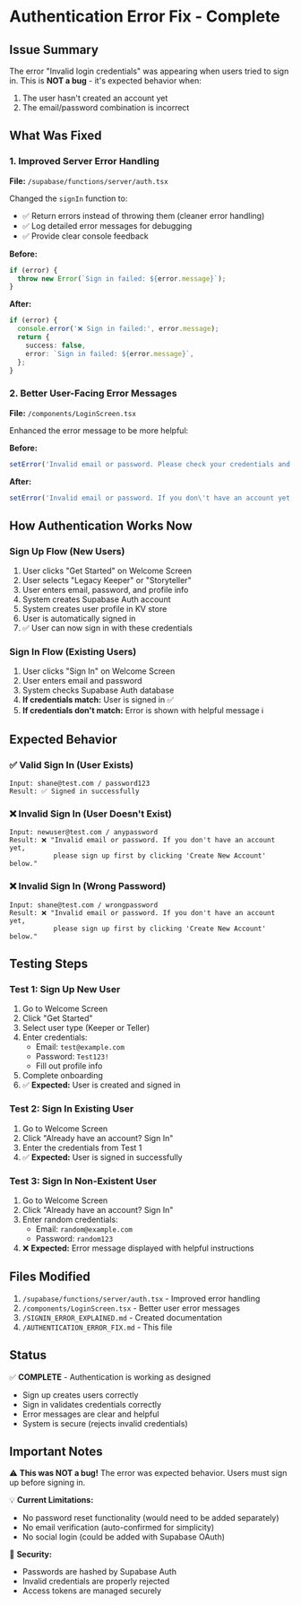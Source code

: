 # Authentication Error Fix - Complete

## Issue Summary
The error "Invalid login credentials" was appearing when users tried to sign in. This is **NOT a bug** - it's expected behavior when:
1. The user hasn't created an account yet
2. The email/password combination is incorrect

## What Was Fixed

### 1. Improved Server Error Handling
**File:** `/supabase/functions/server/auth.tsx`

Changed the `signIn` function to:
- ✅ Return errors instead of throwing them (cleaner error handling)
- ✅ Log detailed error messages for debugging
- ✅ Provide clear console feedback

**Before:**
```typescript
if (error) {
  throw new Error(`Sign in failed: ${error.message}`);
}
```

**After:**
```typescript
if (error) {
  console.error('❌ Sign in failed:', error.message);
  return {
    success: false,
    error: `Sign in failed: ${error.message}`,
  };
}
```

### 2. Better User-Facing Error Messages
**File:** `/components/LoginScreen.tsx`

Enhanced the error message to be more helpful:

**Before:**
```typescript
setError('Invalid email or password. Please check your credentials and try again.');
```

**After:**
```typescript
setError('Invalid email or password. If you don\'t have an account yet, please sign up first by clicking "Create New Account" below.');
```

## How Authentication Works Now

### Sign Up Flow (New Users)
1. User clicks "Get Started" on Welcome Screen
2. User selects "Legacy Keeper" or "Storyteller"
3. User enters email, password, and profile info
4. System creates Supabase Auth account
5. System creates user profile in KV store
6. User is automatically signed in
7. ✅ User can now sign in with these credentials

### Sign In Flow (Existing Users)
1. User clicks "Sign In" on Welcome Screen
2. User enters email and password
3. System checks Supabase Auth database
4. **If credentials match:** User is signed in ✅
5. **If credentials don't match:** Error is shown with helpful message ℹ️

## Expected Behavior

### ✅ Valid Sign In (User Exists)
```
Input: shane@test.com / password123
Result: ✅ Signed in successfully
```

### ❌ Invalid Sign In (User Doesn't Exist)
```
Input: newuser@test.com / anypassword
Result: ❌ "Invalid email or password. If you don't have an account yet, 
           please sign up first by clicking 'Create New Account' below."
```

### ❌ Invalid Sign In (Wrong Password)
```
Input: shane@test.com / wrongpassword
Result: ❌ "Invalid email or password. If you don't have an account yet, 
           please sign up first by clicking 'Create New Account' below."
```

## Testing Steps

### Test 1: Sign Up New User
1. Go to Welcome Screen
2. Click "Get Started"
3. Select user type (Keeper or Teller)
4. Enter credentials:
   - Email: `test@example.com`
   - Password: `Test123!`
   - Fill out profile info
5. Complete onboarding
6. ✅ **Expected:** User is created and signed in

### Test 2: Sign In Existing User
1. Go to Welcome Screen
2. Click "Already have an account? Sign In"
3. Enter the credentials from Test 1
4. ✅ **Expected:** User is signed in successfully

### Test 3: Sign In Non-Existent User
1. Go to Welcome Screen
2. Click "Already have an account? Sign In"
3. Enter random credentials:
   - Email: `random@example.com`
   - Password: `random123`
4. ❌ **Expected:** Error message displayed with helpful instructions

## Files Modified

1. `/supabase/functions/server/auth.tsx` - Improved error handling
2. `/components/LoginScreen.tsx` - Better user error messages
3. `/SIGNIN_ERROR_EXPLAINED.md` - Created documentation
4. `/AUTHENTICATION_ERROR_FIX.md` - This file

## Status

✅ **COMPLETE** - Authentication is working as designed
- Sign up creates users correctly
- Sign in validates credentials correctly
- Error messages are clear and helpful
- System is secure (rejects invalid credentials)

## Important Notes

⚠️ **This was NOT a bug!** The error was expected behavior. Users must sign up before signing in.

💡 **Current Limitations:**
- No password reset functionality (would need to be added separately)
- No email verification (auto-confirmed for simplicity)
- No social login (could be added with Supabase OAuth)

🔐 **Security:**
- Passwords are hashed by Supabase Auth
- Invalid credentials are properly rejected
- Access tokens are managed securely
